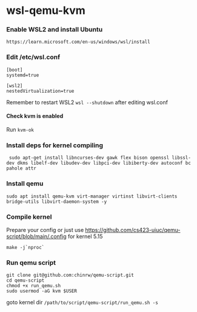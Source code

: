 # wsl-qemu-kvm

### Enable WSL2 and install Ubuntu

`https://learn.microsoft.com/en-us/windows/wsl/install`

### Edit /etc/wsl.conf

```
[boot]
systemd=true

[wsl2]
nestedVirtualization=true
```

Remember to restart WSL2 `wsl --shutdown` after editing wsl.conf

#### Check kvm is enabled

Run `kvm-ok`

### Install deps for kernel compiling

` sudo apt-get install libncurses-dev gawk flex bison openssl libssl-dev dkms libelf-dev libudev-dev libpci-dev libiberty-dev autoconf bc pahole attr`

### Install qemu
`sudo apt install qemu-kvm virt-manager virtinst libvirt-clients bridge-utils libvirt-daemon-system -y`

### Compile kernel
Prepare your config or just use https://github.com/cs423-uiuc/qemu-script/blob/main/.config for kernel 5.15
```
make -j`nproc`
```

### Run qemu script

```
git clone git@github.com:chinrw/qemu-script.git
cd qemu-script
chmod +x run_qemu.sh
sudo usermod -aG kvm $USER
```

 goto kernel dir
`/path/to/script/qemu-script/run_qemu.sh -s`
